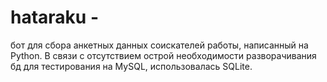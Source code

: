 # hataraku - 
бот для сбора анкетных данных соискателей работы, написанный на Python.
В связи с отсутствием острой необходимости разворачивания бд для тестирования на MySQL,
использовалась SQLite.
